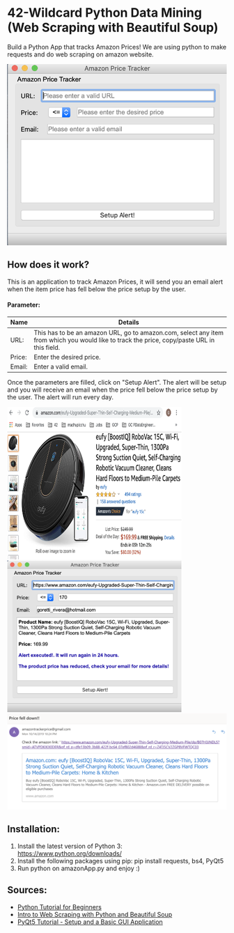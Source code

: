 # 42-Wildcard Python Data Mining (Web Scraping with Beautiful Soup)

Build a Python App that tracks Amazon Prices!
We are using python to make requests and do web scraping on amazon website.

<img src="PriceTracker.png" width="600">

## How does it work?
This is an application to track Amazon Prices, it will send you an email alert when the item price has fell below the price setup by the user.

#### Parameter:

| Name   | Details                                                                                                                                        |
|--------|------------------------------------------------------------------------------------------------------------------------------------------------|
| URL:   | This has to be an amazon URL, go to amazon.com, select any item from which you would like to track the price, copy/paste URL in this field.    |
| Price: | Enter the desired price.                                                                                                                       |
| Email: | Enter a valid email.                                                                                                                              |

Once the parameters are filled, click on "Setup Alert". The alert will be setup and you will receive an email when the price fell below the price setup by the user.
The alert will run every day.

<img src="Item.png" width="400" height="350"> <img src="PriceTracker2.png" width="400">
<img src="Email.png" width="800">
## Installation:

1. Install the latest version of Python 3:  https://www.python.org/downloads/
2. Install the following packages using pip:
   pip install requests, bs4, PyQt5
3. Run python on amazonApp.py and enjoy :)

## Sources:
* [Python Tutorial for Beginners](https://www.youtube.com/watch?v=_uQrJ0TkZlc&t=)
* [Intro to Web Scraping with Python and Beautiful Soup](https://www.youtube.com/watch?v=XQgXKtPSzUI&t=2s)
* [PyQt5 Tutorial - Setup and a Basic GUI Application](https://www.youtube.com/watch?v=Vde5SH8e1OQ&list=PLzMcBGfZo4-lB8MZfHPLTEHO9zJDDLpYj)

